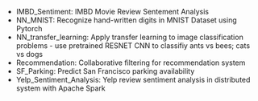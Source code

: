 - IMBD_Sentiment: IMBD Movie Review Sentement Analysis
- NN_MNIST: Recognize hand-written digits in MNIST Dataset using Pytorch
- NN_transfer_learning: Apply transfer learning to image classification problems - use pretrained RESNET CNN to classifiy ants vs bees; cats vs dogs
- Recommendation: Collaborative filtering for recommendation system
- SF_Parking: Predict San Francisco parking availability
- Yelp_Sentiment_Analysis: Yelp review sentiment analysis in distributed system with Apache Spark 
